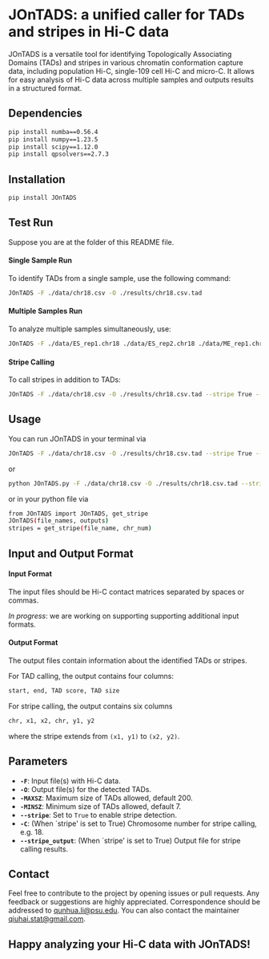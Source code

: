 # JOnTADS: a unified caller for TADs and stripes in Hi-C data
JOnTADS is a versatile tool for identifying Topologically Associating Domains (TADs) and stripes in various chromatin conformation capture data, including population Hi-C, single-109
cell Hi-C and micro-C. It allows for easy analysis of Hi-C data across multiple samples and outputs results in a structured format.

## Dependencies
```sh
pip install numba==0.56.4  
pip install numpy==1.23.5  
pip install scipy==1.12.0  
pip install qpsolvers==2.7.3
```

## Installation
```sh
pip install JOnTADS
```

## Test Run
Suppose you are at the folder of this README file.
#### Single Sample Run
To identify TADs from a single sample, use the following command:
```sh
JOnTADS -F ./data/chr18.csv -O ./results/chr18.csv.tad
```

#### Multiple Samples Run
To analyze multiple samples simultaneously, use:
```sh
JOnTADS -F ./data/ES_rep1.chr18 ./data/ES_rep2.chr18 ./data/ME_rep1.chr18 ./data/ME_rep2.chr18 ./data/MS_rep1.chr18 ./data/MS_rep2.chr18 ./data/NP_rep1.chr18 ./data/NP_rep2.chr18 ./data/TP_rep1.chr18 ./data/TP_rep2.chr18 -O ./results/ES_rep1.chr18.tad ./results/ES_rep2.chr18.tad ./results/ME_rep1.chr18.tad ./results/ME_rep2.chr18.tad ./results/MS_rep1.chr18.tad ./results/MS_rep2.chr18.tad ./results/NP_rep1.chr18.tad ./results/NP_rep2.chr18.tad ./results/TP_rep1.chr18.tad ./results/TP_rep2.chr18.tad
```

#### Stripe Calling
To call stripes in addition to TADs:
```sh
JOnTADS -F ./data/chr18.csv -O ./results/chr18.csv.tad --stripe True --stripe_output ./results/chr18.csv.stripe --chr 18
```

## Usage
You can run JOnTADS in your terminal via
```sh
JOnTADS -F ./data/chr18.csv -O ./results/chr18.csv.tad --stripe True --stripe_output ./results/chr18.csv.stripe --chr 18
```
or
```sh
python JOnTADS.py -F ./data/chr18.csv -O ./results/chr18.csv.tad --stripe True --stripe_output ./results/chr18.csv.stripe --chr 18
```
or in your python file via
```sh
from JOnTADS import JOnTADS, get_stripe
JOnTADS(file_names, outputs)
stripes = get_stripe(file_name, chr_num)
```

## Input and Output Format

#### Input Format

The input files should be Hi-C contact matrices separated by spaces or commas.

_In progress_: we are working on supporting supporting additional input formats.

#### Output Format

The output files contain information about the identified TADs or stripes. 

For TAD calling, the output contains four columns:
```sh
start, end, TAD score, TAD size
```
For stripe calling, the output contains six columns
```sh
chr, x1, x2, chr, y1, y2
```
where the stripe extends from `(x1, y1)` to `(x2, y2)`.

## Parameters

- **`-F`**: Input file(s) with Hi-C data.
- **`-O`**: Output file(s) for the detected TADs.
- **`-MAXSZ`**: Maximum size of TADs allowed, default 200.
- **`-MINSZ`**: Minimum size of TADs allowed, default 7.
- **`--stripe`**: Set to `True` to enable stripe detection.
- **`-C`**: (When `stripe' is set to True) Chromosome number for stripe calling, e.g. 18.
- **`--stripe_output`**: (When `stripe' is set to True) Output file for stripe calling results.

## Contact

Feel free to contribute to the project by opening issues or pull requests. Any feedback or suggestions are highly appreciated. Correspondence should be addressed to qunhua.li@psu.edu. You can also contact the maintainer qiuhai.stat@gmail.com.

## Happy analyzing your Hi-C data with JOnTADS!
